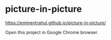 # picture-in-picture
https://eminentrahul.github.io/picture-in-picture/

Open this project in Google Chrome browser.

